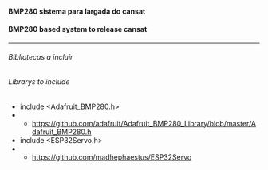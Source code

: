 #### BMP280 sistema para largada do cansat
#### BMP280 based system to release cansat

___
###### Bibliotecas a incluir
###### Librarys to include

- include <Adafruit_BMP280.h>
- - https://github.com/adafruit/Adafruit_BMP280_Library/blob/master/Adafruit_BMP280.h
- include <ESP32Servo.h>
- - https://github.com/madhephaestus/ESP32Servo




